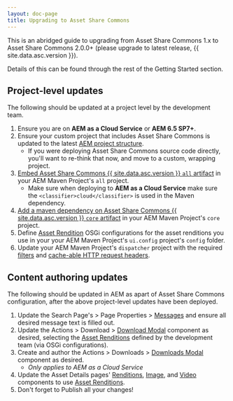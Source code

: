 ```yaml
---
layout: doc-page
title: Upgrading to Asset Share Commons
---
```


This is an abridged guide to upgrading from Asset Share Commons 1.x to Asset Share Commons 2.0.0+ (please upgrade to latest release, {{ site.data.asc.version }}).

Details of this can be found through the rest of the Getting Started section.

## Project-level updates

The following should be updated at a project level by the development team.

1. Ensure you are on __AEM as a Cloud Service__ or __AEM 6.5 SP7+__.
1. Ensure your custom project that includes Asset Share Commons is updated to the latest [AEM project structure](https://experienceleague.adobe.com/docs/experience-manager-cloud-service/implementing/developing/aem-project-content-package-structure.html).
    * If you were deploying Asset Share Commons source code directly, you'll want to re-think that now, and move to a custom, wrapping project.
1. [Embed Asset Share Commons {{ site.data.asc.version }} `all` artifact](../../development/deploying) in your AEM Maven Project's `all` project.
    * Make sure when deploying to __AEM as a Cloud Service__ make sure the `<classifier>cloud</classifier>` is used in the Maven dependency.
1. [Add a maven dependency on Asset Share Commons {{ site.data.asc.version }} `core` artifact](../../development/deploying) in your AEM Maven Project's `core`  project.
1. Define [Asset Rendition](../../development/asset-renditions) OSGi configurations for the asset renditions you use in your your AEM Maven Project's `ui.config` project's `config` folder.
1. Update your AEM Maven Project's `dispatcher` project with the required [filters](https://github.com/Adobe-Marketing-Cloud/asset-share-commons/blob/develop/dispatcher/src/conf.dispatcher.d/filters/filters.any) and [cache-able HTTP request headers](https://github.com/Adobe-Marketing-Cloud/asset-share-commons/blob/develop/dispatcher/src/conf.dispatcher.d/available_farms/asset-share-commons.farm#L92-L95).

## Content authoring updates

The following should be updated in AEM as apart of Asset Share Commons configuration, after the above project-level updates have been deployed.

1. Update the Search Page's > Page Properties > [Messages](../../structure/messages) and ensure all desired message text is filled out.
1. Update the Actions > Download > [Download Modal](../../actions/download) component as desired, selecting the [Asset Renditions](../development/asset-renditions) defined by the development team (via OSGi configurations).
1. Create and author the Actions > Downloads > [Downloads Modal](../../actions/downloads) component as desired.
    * _Only applies to AEM as a Cloud Service_
1. Update the Asset Details pages' [Renditions](../details/renditions), [Image](../details/image), and [Video](../details/video) components to use [Asset Renditions](../development/asset-renditions).
1. Don't forget to Publish all your changes!
